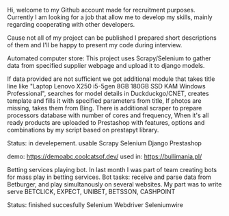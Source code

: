 Hi, welcome to my Github account made for recruitment purposes. 
Currently I am looking for a job that allow me to develop my skills, mainly regarding cooperating with other developers.

Cause not all of my project can be published I prepared short descriptions of them and I'll be happy to present
my code during interview.


Automated computer store:
This project uses Scrapy/Selenium to gather data from specified supplier webpage and upload it to django models.

If data provided are not sufficient we got additional module that takes title line like 
"Laptop Lenovo X250 i5-5gen 8GB 180GB SSD KAM Windows Professional", searches for model details in Duckduckgo/CNET,
creates template and fills it with specified parameters from title, If photos are missing, takes them from Bing.
There is additional scraper to prepare processors database with number of cores and frequency,
When it's all ready products are uploaded to Prestashop with features, options and combinations by my script based on prestapyt library. 

Status: in develepement. usable
Scrapy
Selenium
Django
Prestashop

demo: https://demoabc.coolcatsof.dev/
used in: https://bullimania.pl/



Betting services playing bot.
In last month I was part of team creating bots for mass play in betting services. 
Bot tasks:
receive and parse data from Betburger,
and play simultanously on several websites. 
My part was to write serve BETCLICK, EXPECT, UNIBET, BETSSON, CASHPOINT

Status: finished succesfully
Selenium Webdriver
Seleniumwire
